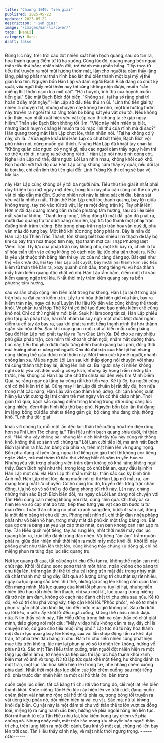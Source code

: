 ```yaml
---
title: "Chương 1449: Tiến giai"
published: 2025-05-22
updated: 2025-05-22
description: 'Tiến giai'
image: '/images/han-li/cover/'
tags: [HanLi]
category: HanLi
draft: false
---
```


Đúng lúc này, trên trời cao đột nhiên xuất hiện bạch quang, sau
đó tán ra, hóa thành quang điểm từ từ hạ xuống.
Cùng lúc đó, quang mang bên ngoài thân tiểu thú bỗng nhiên biến
đổi, trở thành màu phấn hồng.
Tiếp theo từ tiểu thú truyền ra một mùi hương thơm mát, làm cho
người ta cảm thấy lâng lâng, phảng phất như thân hình báo lân
thú biến thành một loại mỹ vị thế gian khó tìm. Nguyên bổn Hàn
Lập và đám người Bạch Bích đang có chút kỳ quái, vừa ngửi thấy
mùi thơm này thì cũng không nhịn được, muốn "cắn miếng thịt
thơm ngon kia một cái". "Hàn huynh, linh thú của huynh muốn tiến
giai." Sắc mặt Bạch Bích đột biến. "Không sai, tại hạ sợ rằng phải
trì hoãn ở đây một ngày." Hàn Lập sờ đầu tiểu thú an ủi.
"Linh thú tiến giai tự nhiên là chuyện tốt, nhưng chuyện này không
hề nhỏ, một khi hương thơm này truyền ra ngoài thì sợ rằng toàn
bộ băng sát yêu vật đều tới. Nếu không cẩn thận, vạn nhất xuất
hiện yêu vật cấp cao thì chúng ta sẽ gặp nguy hiểm." Thần sắc
Bạch Bích không tốt lắm. "Việc này hiển nhiên ta biết, nhưng
Bạch huynh chẳng lẽ muốn ta bỏ mặc linh thú của mình mà đi
sao?" Hàn quang trong mắt Hàn Lập chợt lóe, thản nhiên nói.
"Tại hạ không có ý này, chỉ là…"Vừa nghe khẩu khí Hàn Lập có
chút bất thiện, Bạch Bích vội phủ nhận nói, cũng muốn giải thích.
Nhưng Hàn Lập đã khoát tay chặn lại.
"Không quản các ngươi có ý nghĩ gì, nếu các ngươi cảm thấy
nguy hiểm thì có thể tự rời đi, nhưng ta sẽ không rời đi." Hàn Lập
nói như đinh đóng cột. Nghe Hàn Lập nói thế, đám người Lôi Lan
nhìn nhau, không khỏi cười khổ. Bọn họ đối với thái độ của Hàn
Lập cũng không cảm thấy kỳ quái, nếu đổi lại là bọn họ, chỉ cần
linh thú tiến giai đến Linh Tương Kỳ thì cũng sẽ bảo vệ. Mà lúc

này Hàn Lập cũng không để ý tới ba người nữa.
Tiểu thú tiến giai ít nhất phải duy trì liên tục một ngày một đêm,
trong lúc này phụ cận cũng có thể có yêu vật bị hấp dẫn mà đến.
Đương nhiên nơi này là băng sát chi địa, băng sát yêu vật là
nhiều nhất.
Thân thể Hàn Lập chợt lóe thanh quang, bay lên giữa không
trung, tay thò vào túi trữ vật, lấy ra một đống trận kỳ.
Tay phất lên!
Hơn mười đại quang mang bắn ra bốn phương tám hướng, sau
đó liền biến mất vào hư không.
"Oanh long long", tiếng động từ mặt đất gần đó phát ra, mười đạo
quang trụ từ dưới băng chui lên, lập tức tạo thành một pháp trận
đường kính trăm trượng.
Bên trong pháp trận ngập tràn hoa văn quỷ dị, phù văn màu đỏ
tung bay.
Một khổ khí tức nóng bỏng phát ra.
Đây là năm đó Hàn Lập tại Thiên Trắc Thành, tốn không biết bao
nhiêu linh thạch để lấy bộ khí cụ bày trận hỏa thuộc tính này, tạo
thành một cái Thập Phương Diệt Viêm Trận.
Uy lực của pháp trận này không nhỏ, một khi bày ra, chính là tu sĩ
hóa thần tiến vào cũng không có cách nào lập tức phá trận thoát
ra. Nếu là yêu vật thuộc tính băng hàn thì uy lực của nó càng
đáng sợ.
Bất quá như thế vẫn chưa đủ, hai tay Hàn Lập bắt quyết, bảy
mươi hai thanh kim sắc tiểu kiếm từ thân thể bắn ra, xoay quanh
đỉnh đầu, trong tiếng vù vù hóa thành mấy trăm kiếm quang độc
nhất vô nhị. Hàn Lập lẩm bẩm, điểm một chỉ vào kiếm quang
ngập trời kia.
Nhất thời mấy trăm kiếm quang bay ra bốn phương tám hướng,

sau vài lần chớp động liền biến mất trong hư không. Hàn Lập lại
ở trong đại trận bày ra đại canh kiếm trận.
Lấy tu vi hóa thần hiện giờ của hắn, bay ra kiếm trận này, ngay cả
tu sĩ Luyện Hư Hậu Kỳ tiến vào cũng không thể thoát khỏi. Về
phần tu sĩ Hợp Thể Kỳ thì có thể tạo được bao nhiêu kiềm chế
cũng khó nói. Chỉ có thử nghiệm mới biết. Sauk hi làm xong tất
cả, Hàn Lập phiêu phù tại giữa pháp trận, hai mắt nhắm lại suy
nghĩ một chút.
Một đoàn ngân diễm từ cổ tay áo bay ra, sau khi phát ra một tiếng
thanh minh thì hóa thành ngân sắc hỏa điểu. Sau khi xoay quanh
một cái lại biến mất xuống băng. Sau đó Hàn Lập mới phất tay lấy
ra Tam Giác Linh Xa.
Để cho xe này phiêu phù giữa pháp trận, còn mình thì khoanh
chân ngồi, nhắm mắt dưỡng thần.
Lúc này, tiểu thú phía dưới được từng điểm bạch quang bao phủ,
đồng thời mùi hương phát ra càng mê người. Cho dù đại trận của
hắn lợi hại nhưng cũng không thể giấu được mùi thơm này. Mùi
thơm cực kỳ mê người, nhanh chóng lan xa. Mà ba người Lôi Lan
sau khi thấp giọng nói chuyện với nhau thì cũng thành thật bay
lại, đứng lên linh xa.
Ba người này dĩ nhiên không nghĩ sẽ bị yêu vật điên cuồng công
kích, nhưng lấy hung hiểm những lần trước, nếu không có Hàn
Lập che chở thì chưa nói đến việc tìm Minh Diễm Quả, sợ rằng
ngay cả tầng ba cũng rất khó tiến vào. Kể từ đó, ba người cũng
chỉ có thể kiên trì ở lại.
Cũng may Hàn Lập đã chuẩn bị rất đầy đủ, hơn nữa trong mắt
các nàng, Hàn Lập vẫn cao thâm khó lường, chỉ cần không xuất
hiện yêu vật cường đại thì chậm trễ một ngày vẫn có thể chấp
nhận.
Thời gian trôi qua, bạch sắc quang điểm trong không trung rơi
xuống càng lúc càng nhiều, đem thân hình tiểu thú bao phủ.
Nguyên bổn báo lân thú đang im lặng, bỗng cúi đầu phát ra tiếng
gầm gừ, bộ dáng như đang chịu thống khổ. "Linh thú tiến giai

khác với chúng ta, mỗi một lần đều làm thân thể cường hóa trên
diện rộng, hơn xa Phi Linh Tộc chúng ta." Tần Hiểu nhìn bạch
quang phía dưới, thì thào nói. "Nói như vậy không sai, nhưng lần
dịch kinh tẩy tủy này cũng rất thống khổ, không thể so sánh với
chúng ta." Lôi Lan cười tiếp lời, mà ánh mắt Bạch Bích lại nhìn ra
hắc ám băng địa phía xa, trên mặt hiện lên vẻ ngưng trọng.
Bốn phía đang rất yên lặng, ngoại trừ tiếng gió gào thét thì không
còn tiếng ngào khác, mà mùi thơm từ tiểu thú không biết đã sớm
truyền bao xa. Nhưng yêu vật trong phương viên trăm dặm không
có khả năng không ngửi thấy. Bạch Bích nghĩ như thế, trong lòng
có chút bất an, quay đầu lại nhìn Hàn Lập một cái. Mà Hàn Lập
thì nhắm mắt lại, thần sắc cực kỳ bình tĩnh.
Ánh mắt Hàn Lập chợt lóe, đang muốn nói gì thì Hàn Lập mở mắt
ra, lam mang trong mắt lưu chuyển.
Cơ hồ cùng lúc đó, truyền đến từng trận chấn động, tựa hồ có vô
số thứ gì đó đang phóng tới chỗ này.
Lần này, chẳng những thần sắc Bạch Bích biến đổi, mà ngay cả
Lôi Lan đang nói chuyện với Tần Hiểu cũng câm miệng không nói
nữa, cùng nhìn qua.
Chỉ thấy xa xa hiện lên vô số cặp mắt đỏ tươi, tiếp theo từng yêu
vật cao lớn bước ra từ màn đêm. Toàn thân chúng nó phát ra ánh
sang đen, bước đi sàn sạt, đúng là một đám băng tri chu dữ tợn.
Phóng mắt nhìn đi, chỉ thấy đàn nhện phảng phất như vô biên vô
hạn, trong nháy mắt đã phủ kín một tảng băng lớn.
Bất quá đó chỉ là băng sát yêu vật cấp thấp nhất, căn bản không
cần Hàn Lập ra tay. Tần Hiểu quát một tiếng, tay áo rung lên, nhất
thời mười mấy đạo lục quang bắn ra, trực tiếp đánh trúng đàn
nhện. Vài tiếng "ầm ầm" trầm muộn phát ra, giữa đàn nhiện nhất
thời hiện ra mười mấy mộc khôi lỗi.
Khôi lỗi này phảng phất như thằn lằn thật lớn, cũng không thấy
chúng cử động gì, chỉ há miệng phun ra từng đạo lục sắc quang
trụ.

Nơi lục quang đi qua, tất cả băng tri chu đều tan ra, không thể
ngăn cản một chút nào.
Khôi lỗi đứng song song thành một hàng, ngăn không cho băng tri
chu tiến lên, trăm ngàn thi thể tri chu trải rộng trên mặt đất, trong
nháy mắt đã chất thành một tầng dày.
Bất quá số lượng băng tri chu thật sự rất nhiều, ngay cả lục
quang sắc bén như thế, nhưng lại xông lên không cần quan tâm
đến mạng mình.
Mà lục quang của khôi lỗi phun ra tuy lợi hại, nhưng hiển nhiên
tiêu hao rất nhiều linh thạch, chỉ sau một lát, lục quang trong
miệng đã trở nên ảm đạm, không có cách nào đánh chết tri chu
phía sau nữa. Kể từ đó, vô số tri chu phá vòng vây, tiếp cận khôi
lỗi. "Phốc phốc", vô số tơ nhện phun ra gắn chặt vào khôi lỗi, kín
đến mức mưa gió không lọt. Sau đó dưới sự lôi kéo, mười mấy
khôi lỗi đều ngã xuống, không thể nhúc nhích được nữa.
Nhìn thấy cảnh này, Tần Hiểu đứng trong linh xa cảm thấy có chút
giật mình, thấp giọng nói một câu:
"Mấy vị đạo hữu không cần ra tay, đây chỉ là chuyện nhỏ, cứ giao
cho tiểu muội ứng phó." Lập tức nữ tử này hóa thành một đoàn
lục quang bay lên không, sau vài lần chớp động liền ra khỏi đại
trận, tới phía trên đầu băng tri chu.
Đám tri chu hiển nhiên cũng phát hiện mục tiêu trên không, lúc
này lại phun ra vô số tơ nhện lên không, hướng về phía nữ tử.
Sắc mặt Tần Hiểu trầm xuống, trên người đột nhiên hiện ra một
tầng lục diễm âm u, tơ nhện vừa tiếp xúc thì lập tức hóa thành
khói xanh, biến mất vô ảnh vô tung.
Nữ tử lập tức quát khẽ một tiếng, hư không đánh ra một trảo, một
lục sắc hỏa kiếm hiện lên trong tay, nhẹ nhàng chém xuống phía
dưới.
Nhất thời một đạo lục diễm cực lớn chém xuống, sau một tiếng
nổ, phía trước đàn nhện hiện ra một cái hố thật lớn, bên trong

cuồn cuộn lục diễm, tất cả băng tri chu rơi vào trong đó, chỉ một
lát liền biến thành khói.
Khóe miệng Tần Hiểu lúc này hiện lên vẻ tươi cười, đang muốn
chém thêm vài nhát mở rộng cái hố thì từ phía xa, trong bóng tối
truyền ra vài tiếng kêu phẫn nộ, đột nhiên hiện ra vài cự vật. Sắc
mặt nữ tử không khỏi đại biến.
Cự vật này là một đám tri chu với thân thể to lớn vượt xa đồng
loại, miệng lộ ra răng nanh sắc bén, hướng về phía ngoài hống
lên liên tục. Đôi mi thanh tú của Tần Hiểu nhíu lại, hỏa kiếm trong
tay chém về phía chúng nó.
Nhưng nháy mắt, một trận hắc mang lưu chuyển bên ngoài thân
tri chu, trên lưng hiện ra một đôi cánh.
Sau khi vỗ một cái, chúng nó liền bay lên trời cao.
Tần Hiểu thấy cảnh này, vẻ mặt nhất thời ngưng trọng.
------oOo------
